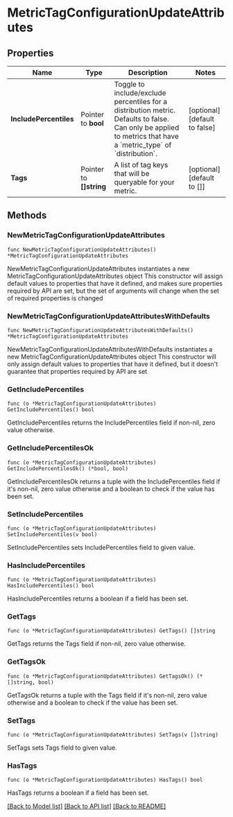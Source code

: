 # MetricTagConfigurationUpdateAttributes

## Properties

Name | Type | Description | Notes
------------ | ------------- | ------------- | -------------
**IncludePercentiles** | Pointer to **bool** | Toggle to include/exclude percentiles for a distribution metric. Defaults to false. Can only be applied to metrics that have a &#x60;metric_type&#x60; of &#x60;distribution&#x60;. | [optional] [default to false]
**Tags** | Pointer to **[]string** | A list of tag keys that will be queryable for your metric. | [optional] [default to []]

## Methods

### NewMetricTagConfigurationUpdateAttributes

`func NewMetricTagConfigurationUpdateAttributes() *MetricTagConfigurationUpdateAttributes`

NewMetricTagConfigurationUpdateAttributes instantiates a new MetricTagConfigurationUpdateAttributes object
This constructor will assign default values to properties that have it defined,
and makes sure properties required by API are set, but the set of arguments
will change when the set of required properties is changed

### NewMetricTagConfigurationUpdateAttributesWithDefaults

`func NewMetricTagConfigurationUpdateAttributesWithDefaults() *MetricTagConfigurationUpdateAttributes`

NewMetricTagConfigurationUpdateAttributesWithDefaults instantiates a new MetricTagConfigurationUpdateAttributes object
This constructor will only assign default values to properties that have it defined,
but it doesn't guarantee that properties required by API are set

### GetIncludePercentiles

`func (o *MetricTagConfigurationUpdateAttributes) GetIncludePercentiles() bool`

GetIncludePercentiles returns the IncludePercentiles field if non-nil, zero value otherwise.

### GetIncludePercentilesOk

`func (o *MetricTagConfigurationUpdateAttributes) GetIncludePercentilesOk() (*bool, bool)`

GetIncludePercentilesOk returns a tuple with the IncludePercentiles field if it's non-nil, zero value otherwise
and a boolean to check if the value has been set.

### SetIncludePercentiles

`func (o *MetricTagConfigurationUpdateAttributes) SetIncludePercentiles(v bool)`

SetIncludePercentiles sets IncludePercentiles field to given value.

### HasIncludePercentiles

`func (o *MetricTagConfigurationUpdateAttributes) HasIncludePercentiles() bool`

HasIncludePercentiles returns a boolean if a field has been set.

### GetTags

`func (o *MetricTagConfigurationUpdateAttributes) GetTags() []string`

GetTags returns the Tags field if non-nil, zero value otherwise.

### GetTagsOk

`func (o *MetricTagConfigurationUpdateAttributes) GetTagsOk() (*[]string, bool)`

GetTagsOk returns a tuple with the Tags field if it's non-nil, zero value otherwise
and a boolean to check if the value has been set.

### SetTags

`func (o *MetricTagConfigurationUpdateAttributes) SetTags(v []string)`

SetTags sets Tags field to given value.

### HasTags

`func (o *MetricTagConfigurationUpdateAttributes) HasTags() bool`

HasTags returns a boolean if a field has been set.


[[Back to Model list]](../README.md#documentation-for-models) [[Back to API list]](../README.md#documentation-for-api-endpoints) [[Back to README]](../README.md)


